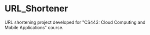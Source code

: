 # URL_Shortener
URL shortening project developed for "CS443: Cloud Computing and Mobile Applications" course.
